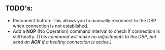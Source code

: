 ## TODO's:

- Reconnect button: This allows you to manually reconnect to the DSP when connection is not established.
- Add a **NOP** (No Operation) command interval to check if connection is still healty. _(This command will make no adjustments to the DSP, but send an **ACK** if a healthy connection is active.)_

